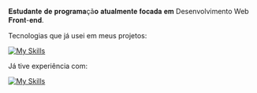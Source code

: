 𝐄𝐬𝐭𝐮𝐝𝐚𝐧𝐭𝐞 𝐝𝐞 𝐩𝐫𝐨𝐠𝐫𝐚𝐦𝐚çã𝐨 𝐚𝐭𝐮𝐚𝐥𝐦𝐞𝐧𝐭𝐞 𝐟𝐨𝐜𝐚𝐝𝐚 𝐞𝐦 Desenvolvimento Web 𝐅𝐫𝐨𝐧𝐭-𝐞𝐧𝐝.

Tecnologias que já usei em meus projetos:

[![My Skills](https://skillicons.dev/icons?i=js,html,css,react,styledcomponents,materialui)](https://skillicons.dev)


Já tive experiência com:

[![My Skills](https://skillicons.dev/icons?i=nodejs,express,mysql,sqlite)](https://skillicons.dev)
